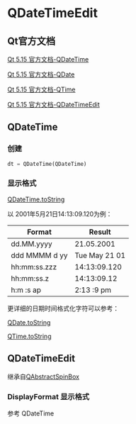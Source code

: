 # QDateTimeEdit

## Qt官方文档

[Qt 5.15 官方文档-QDateTime](https://doc.qt.io/qt-5.15/qdatetime.html)

[Qt 5.15 官方文档-QDate](https://doc.qt.io/qt-5.15/qdate.html)

[Qt 5.15 官方文档-QTime](https://doc.qt.io/qt-5.15/qtime.html)

[Qt 5.15 官方文档-QDateTimeEdit](https://doc.qt.io/qt-5.15/qdatetimeedit.html)



## QDateTime

### 创建

```python
dt = QDateTime(QDateTime)
```

### 显示格式
[QDateTime.toString](https://doc.qt.io/qt-5.15/qdatetime.html#toString)

以 2001年5月21日14:13:09.120为例：

| Format        | Result        |
| ------------- | ------------- |
| dd.MM.yyyy    | 21.05.2001    |
| ddd MMMM d yy | Tue May 21 01 |
| hh:mm:ss.zzz  | 14:13:09.120  |
| hh:mm:ss.z    | 14:13:09.12   |
| h:m :s ap | 2:13 :9 pm    |

更详细的日期时间格式化字符可以参考：

[QDate.toString](https://doc.qt.io/qt-5.15/qdate.html#toString-1)

[QTime.toString](https://doc.qt.io/qt-5.15/qtime.html#toString)



## QDateTimeEdit

继承自[QAbstractSpinBox](../16-QAbstractSpinBox/00-QAbstractSpinBox-数字设定框的抽象基类.md)

### DisplayFormat 显示格式
参考 QDateTime